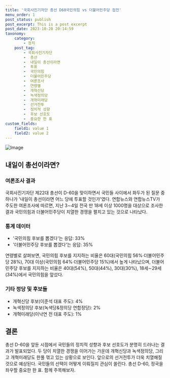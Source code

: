 ```yaml
---
title: '국회사진기자단 총선 D60국민의힘 vs 더불어민주당 접전'
menu_order: 1
post_status: publish
post_excerpt: This is a post excerpt
post_date: 2023-10-20 20:14:59
taxonomy:
    category:
        - 정치
    post_tag:
        - 국회사진기자단
        -  총선
        -  내일이 총선이라면
        -  투표
        -  국민의힘
        -  더불어민주당
        -  여론조사
        -  연령별
        -  개혁신당
        -  녹색정의당
        -  개혁미래당
        -  선거전투
        -  정치적 성향
        -  후보 선호도
        -  중요한 한 표
custom_fields:
    field1: value 1
    field2: value 2
---
```


![Image](https://imgnews.pstatic.net/image/005/2024/02/07/2024011818255915168_1705569959_0019142423_20240207071901380.jpg?type=w647)


## 내일이 총선이라면?

### 여론조사 결과

국회사진기자단 제22대 총선이 D-60을 맞이하면서 국민들 사이에서 화두가 된 질문 중 하나가 '내일이 총선이라면 어느 당에 투표할 것인가'였다. 연합뉴스와 연합뉴스TV가 주도한 여론조사에 따르면, 지난 3∼4일 전국 만 18세 이상 1000명을 대상으로 조사한 결과 국민의힘과 더불어민주당이 치열한 경쟁을 펼치고 있는 것으로 나타났다.

### 통계 데이터

- '국민의힘 후보를 뽑겠다'는 응답: 33%
- '더불어민주당 후보를 뽑겠다'는 응답: 35%

연령별로 살펴보면, 국민의힘 후보를 지지하는 비율은 60대(국민의힘 56%·더불어민주당 28%), 70대 이상(국민의힘 64%·더불어민주당 15%)에서 높게 나타났으며, 더불어민주당 후보를 지지하는 비율은 40대(54%), 50대(44%), 30대(30%), 18세∼29세(34%)에서 국민의힘을 앞섰다.

### 기타 정당 및 후보들

- 개혁신당 후보(이준석 대표 주도): 4%
- 녹색정의당 후보(녹색당&정의당 연합정당): 2%
- 개혁미래당(이낙연 전 대표 주도): 1%

## 결론

총선 D-60을 앞둔 시점에서 국민들의 정치적 성향과 후보 선호도가 분명히 드러나는 결과가 발표되었다. 두 당이 치열한 경쟁을 이어가는 가운데 개혁신당과 녹색정의당, 그리고 개혁미래당도 한풀 꺾고 있는 상황으로 보인다. 앞으로의 선거전투가 더욱 치열해질 것으로 예상된다. 국민들의 선택이 어떻게 이뤄질지 관심이 쏠린다. 총선 D-60, 정국을 좌우할 중요한 한 표. 함께 주목해보자.
